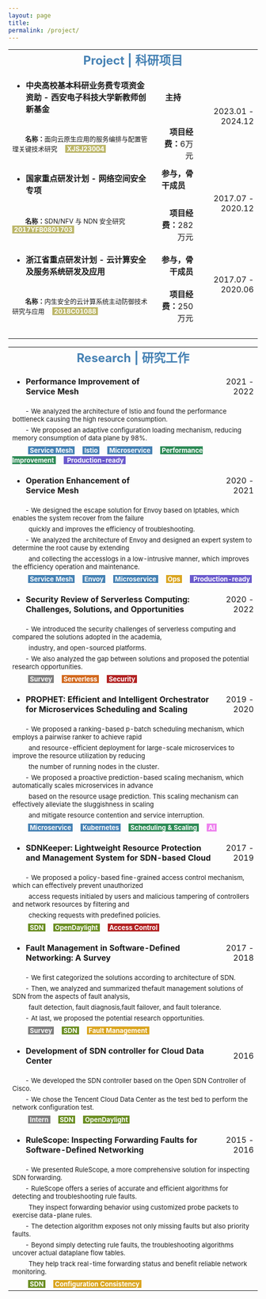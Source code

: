 ```yaml
---
layout: page
title: 
permalink: /project/
---
```


<table>
  <tr>
    <td align="center" colspan="4"><font size=5 color='steelBlue'><strong>Project | 科研项目</strong></font></td>
  </tr>
  
  <tr>
    <td align="left"><ul><li><font size=3><strong>中央高校基本科研业务费专项资金资助&nbsp;-&nbsp;西安电子科技大学新教师创新基金</strong></font></li></ul></td>
    <td align="right"><font size=3><strong>主持&emsp;&nbsp;&nbsp;</strong></font></td>
    <td align="right" rowspan="2"><font size=3>2023.01&nbsp;-&nbsp;2024.12</font></td>
  </tr>
  <tr>
    <td align="left" colspan="1"><font size=2>&emsp;&emsp;<strong>名称：</strong>面向云原生应用的服务编排与配置管理关键技术研究</font>&emsp;<font size=2 style="background: darkkhaki" color='#ffffff'>&nbsp;<strong>XJSJ23004</strong>&nbsp;</font></td>
    <td align="right"><font size=3><strong>项目经费：</strong>6万元</font></td>
  </tr>
  
  <tr>
    <td align="left"><ul><li><font size=3><strong>国家重点研发计划&nbsp;-&nbsp;网络空间安全专项</strong></font></li></ul></td>
    <td align="right"><font size=3><strong>参与，骨干成员&emsp;&nbsp;&nbsp;</strong></font></td>
    <td align="right" rowspan="2"><font size=3>2017.07&nbsp;-&nbsp;2020.12</font></td>
  </tr>
  <tr>
    <td align="left" colspan="1"><font size=2>&emsp;&emsp;<strong>名称：</strong>SDN/NFV 与 NDN 安全研究</font>&emsp;<font size=2 style="background: darkkhaki" color='#ffffff'>&nbsp;<strong>2017YFB0801703</strong>&nbsp;</font></td>
    <td align="right"><font size=3><strong>项目经费：</strong>282万元</font></td>
  </tr>
  
  <tr>
    <td align="left"><ul><li><font size=3><strong>浙江省重点研发计划&nbsp;-&nbsp;云计算安全及服务系统研发及应用&emsp;&nbsp;&nbsp;</strong></font></li></ul></td>
    <td align="right"><font size=3><strong>参与，骨干成员</strong></font></td>
    <td align="right" rowspan="2"><font size=3>2017.07&nbsp;-&nbsp;2020.06</font></td>
  </tr>
  <tr>
    <td align="left" colspan="1"><font size=2>&emsp;&emsp;<strong>名称：</strong>内生安全的云计算系统主动防御技术研究与应用</font>&emsp;<font size=2 style="background: darkkhaki" color='#ffffff'>&nbsp;<strong>2018C01088</strong>&nbsp;</font></td>
    <td align="right"><font size=3><strong>项目经费：</strong>250万元</font></td>
  </tr>
  
  <tr>
    <td align="center" colspan="4">&emsp; </td>
  </tr>
</table>


<table>
  <tr>
    <td align="center" colspan="4"><font size=5 color='steelBlue'><strong>Research | 研究工作</strong></font></td>
  </tr>
  
  <tr>
    <td align="left"><ul><li><font size=3><strong>Performance Improvement of Service Mesh</strong></font></li></ul></td>
    <td align="left">&emsp;&emsp;&emsp;&emsp;&emsp;&emsp;</td>
    <td align="right"><font size=3>2021&nbsp;-&nbsp;2022</font></td>
  </tr>
  <tr>
    <td align="left" colspan="4"><font size=2>&emsp;&emsp;-&nbsp;We analyzed the architecture of Istio and found the performance bottleneck causing the high resource consumption.</font></td>
  </tr>
  <tr>
    <td align="left" colspan="4"><font size=2>&emsp;&emsp;-&nbsp;We proposed an adaptive configuration loading mechanism, reducing memory consumption of data plane by 98%.</font></td>
  </tr>
  <tr>
    <td align="left" colspan="4">&emsp;&emsp;<font size=2 style="background: steelBlue" color='#ffffff'>&nbsp;<strong>Service Mesh</strong>&nbsp;</font>&emsp;<font size=2 style="background: steelBlue" color='#ffffff'>&nbsp;<strong>Istio</strong>&nbsp;</font>&emsp;<font size=2 style="background: steelBlue" color='#ffffff'>&nbsp;<strong>Microservice</strong>&nbsp;</font>&emsp;<font size=2 style="background: SeaGreen" color='#ffffff'>&nbsp;<strong>Performance Improvement</strong>&nbsp;</font>&emsp;<font size=2 style="background: slateBlue" color='#ffffff'>&nbsp;<strong> Production-ready</strong>&nbsp;</font></td>
  </tr>
  
  <tr>
    <td align="left"><ul><li><font size=3><strong>Operation Enhancement of Service Mesh</strong></font></li></ul></td>
    <td align="left">&emsp;&emsp;&emsp;&emsp;&emsp;&emsp;</td>
    <td align="right"><font size=3>2020&nbsp;-&nbsp;2021</font></td>
  </tr>
  <tr>
    <td align="left" colspan="4"><font size=2>&emsp;&emsp;-&nbsp;We designed the escape solution for Envoy based on Iptables, which enables the system recover from the failure</font></td>
  </tr>
  <tr>
    <td align="left" colspan="4"><font size=2>&emsp;&emsp;&nbsp;&nbsp;quickly and improves the efficiency of troubleshooting.</font></td>
  </tr>
  <tr>
    <td align="left" colspan="4"><font size=2>&emsp;&emsp;-&nbsp;We analyzed the architecture of Envoy and designed an expert system to determine the root cause by extending</font></td>
  </tr>
  <tr>
    <td align="left" colspan="4"><font size=2>&emsp;&emsp;&nbsp;&nbsp;and collecting the accesslogs in a low-intrusive manner, which improves the efficiency operation and maintenance.</font></td>
  </tr>
  <tr>
    <td align="left" colspan="4">&emsp;&emsp;<font size=2 style="background: steelBlue" color='#ffffff'>&nbsp;<strong>Service Mesh</strong>&nbsp;</font>&emsp;<font size=2 style="background: steelBlue" color='#ffffff'>&nbsp;<strong>Envoy</strong>&nbsp;</font>&emsp;<font size=2 style="background: steelBlue" color='#ffffff'>&nbsp;<strong>Microservice</strong>&nbsp;</font>&emsp;<font size=2 style="background: goldEnrod" color='#ffffff'>&nbsp;<strong>Ops</strong>&nbsp;</font>&emsp;<font size=2 style="background: slateBlue" color='#ffffff'>&nbsp;<strong> Production-ready</strong>&nbsp;</font></td>
  </tr>
  
  <tr>
    <td align="left" colspan="2"><ul><li><font size=3><strong>Security Review of Serverless Computing: Challenges, Solutions, and Opportunities</strong></font></li></ul></td>
    <td align="right"><font size=3>2020&nbsp;-&nbsp;2022</font></td>
  </tr>
  <tr>
    <td align="left" colspan="4"><font size=2>&emsp;&emsp;-&nbsp;We introduced the security challenges of serverless computing and compared the solutions adopted in the academia,</font></td>
  </tr>
  <tr>
    <td align="left" colspan="4"><font size=2>&emsp;&emsp;&nbsp;&nbsp;industry, and open-sourced platforms.</font></td>
  </tr>
  <tr>
    <td align="left" colspan="4"><font size=2>&emsp;&emsp;-&nbsp;We also analyzed the gap between solutions and proposed the potential research opportunities.</font></td>
  </tr>
  <tr>
    <td align="left" colspan="4">&emsp;&emsp;<font size=2 style="background: gray" color='#ffffff'>&nbsp;<strong>Survey</strong>&nbsp;</font>&emsp;<font size=2 style="background: chocolate" color='#ffffff'>&nbsp;<strong>Serverless</strong>&nbsp;</font>&emsp;<font size=2 style="background: fireBrick" color='#ffffff'>&nbsp;<strong>Security</strong>&nbsp;</font></td>
  </tr>
  
  <tr>
    <td align="left" colspan="2"><ul><li><font size=3><strong>PROPHET: Efficient and Intelligent Orchestrator for Microservices Scheduling and Scaling</strong></font></li></ul></td>
    <td align="right"><font size=3>2019&nbsp;-&nbsp;2020</font></td>
  </tr>
  <tr>
    <td align="left" colspan="4"><font size=2>&emsp;&emsp;-&nbsp;We proposed a ranking-based p-batch scheduling mechanism, which employs a pairwise ranker to achieve
rapid</font></td>
  </tr>
  <tr>
    <td align="left" colspan="4"><font size=2>&emsp;&emsp;&nbsp;&nbsp;and resource-efficient deployment for large-scale microservices to improve the resource utilization by reducing</font></td>
  </tr>
  <tr>
    <td align="left" colspan="4"><font size=2>&emsp;&emsp;&nbsp;&nbsp;the number of running nodes in the cluster.</font></td>
  </tr>
  <tr>
    <td align="left" colspan="4"><font size=2>&emsp;&emsp;-&nbsp;We proposed a proactive prediction-based scaling mechanism, which automatically scales microservices in advance</font></td>
  </tr>
  <tr>
    <td align="left" colspan="4"><font size=2>&emsp;&emsp;&nbsp;&nbsp;based on the resource usage prediction. This scaling mechanism can effectively alleviate the sluggishness in scaling</font></td>
  </tr>
  <tr>
    <td align="left" colspan="4"><font size=2>&emsp;&emsp;&nbsp;&nbsp;and mitigate resource contention and service interruption.</font></td>
  </tr>
  <tr>
    <td align="left" colspan="4">&emsp;&emsp;<font size=2 style="background: steelBlue" color='#ffffff'>&nbsp;<strong>Microservice</strong>&nbsp;</font>&emsp;<font size=2 style="background: steelBlue" color='#ffffff'>&nbsp;<strong>Kubernetes</strong>&nbsp;</font>&emsp;<font size=2 style="background: SeaGreen" color='#ffffff'>&nbsp;<strong>Scheduling & Scaling</strong>&nbsp;</font>&emsp;<font size=2 style="background: Violet" color='#ffffff'>&nbsp;<strong>AI</strong>&nbsp;</font></td>
  </tr>
  
  <tr>
    <td align="left" colspan="2"><ul><li><font size=3><strong>SDNKeeper: Lightweight Resource Protection and Management System for SDN-based Cloud</strong></font></li></ul></td>
    <td align="right"><font size=3>2017&nbsp;-&nbsp;2019</font></td>
  </tr>
  <tr>
    <td align="left" colspan="4"><font size=2>&emsp;&emsp;-&nbsp;We proposed a policy-based fine-grained access control mechanism, which can effectively prevent unauthorized</font></td>
  </tr>
  <tr>
    <td align="left" colspan="4"><font size=2>&emsp;&emsp;&nbsp;&nbsp;access requests initialed by users and malicious tampering of controllers and network resources by filtering and</font></td>
  </tr>
  <tr>
    <td align="left" colspan="4"><font size=2>&emsp;&emsp;&nbsp;&nbsp;checking requests with predefined policies.</font></td>
  </tr>
  <tr>
    <td align="left" colspan="4">&emsp;&emsp;<font size=2 style="background: OliveDrab" color='#ffffff'>&nbsp;<strong>SDN</strong>&nbsp;</font>&emsp;<font size=2 style="background: OliveDrab" color='#ffffff'>&nbsp;<strong>OpenDaylight</strong>&nbsp;</font>&emsp;<font size=2 style="background: fireBrick" color='#ffffff'>&nbsp;<strong>Access Control</strong>&nbsp;</font></td>
  </tr>
  
  <tr>
    <td align="left" colspan="2"><ul><li><font size=3><strong>Fault Management in Software-Defined Networking: A Survey</strong></font></li></ul></td>
    <td align="right"><font size=3>2017&nbsp;-&nbsp;2018</font></td>
  </tr>
  <tr>
    <td align="left" colspan="4"><font size=2>&emsp;&emsp;-&nbsp;We first categorized the solutions according to architecture of SDN.</font></td>
  </tr>
  <tr>
    <td align="left" colspan="4"><font size=2>&emsp;&emsp;-&nbsp;Then, we analyzed and summarized thefault management solutions of SDN from the aspects of fault analysis,</font></td>
  </tr>
  <tr>
    <td align="left" colspan="4"><font size=2>&emsp;&emsp;&nbsp;&nbsp;fault detection, fault diagnosis,fault failover, and fault tolerance.</font></td>
  </tr>
  <tr>
    <td align="left" colspan="4"><font size=2>&emsp;&emsp;-&nbsp;At last, we proposed the potential research opportunities.</font></td>
  </tr>
  <tr>
    <td align="left" colspan="4">&emsp;&emsp;<font size=2 style="background: gray" color='#ffffff'>&nbsp;<strong>Survey</strong>&nbsp;</font>&emsp;<font size=2 style="background: OliveDrab" color='#ffffff'>&nbsp;<strong>SDN</strong>&nbsp;</font>&emsp;<font size=2 style="background: goldEnrod" color='#ffffff'>&nbsp;<strong>Fault Management</strong>&nbsp;</font></td>
  </tr>
  
  <tr>
    <td align="left" colspan="2"><ul><li><font size=3><strong>Development of SDN controller for Cloud Data Center</strong></font></li></ul></td>
    <td align="right"><font size=3>2016</font></td>
  </tr>
  <tr>
    <td align="left" colspan="4"><font size=2>&emsp;&emsp;-&nbsp;We developed the SDN controller based on the Open SDN Controller of Cisco.</font></td>
  </tr>
  <tr>
    <td align="left" colspan="4"><font size=2>&emsp;&emsp;-&nbsp;We chose the Tencent Cloud Data Center as the test bed to perform the network configuration test.</font></td>
  </tr>
  <tr>
    <td align="left" colspan="4">&emsp;&emsp;<font size=2 style="background: gray" color='#ffffff'>&nbsp;<strong>Intern</strong>&nbsp;</font>&emsp;<font size=2 style="background: OliveDrab" color='#ffffff'>&nbsp;<strong>SDN</strong>&nbsp;</font>&emsp;<font size=2 style="background: OliveDrab" color='#ffffff'>&nbsp;<strong>OpenDaylight</strong>&nbsp;</font></td>
  </tr>
  
  <tr>
    <td align="left" colspan="2"><ul><li><font size=3><strong>RuleScope: Inspecting Forwarding Faults for Software-Defined Networking</strong></font></li></ul></td>
    <td align="right"><font size=3>2015&nbsp;-&nbsp;2016</font></td>
  </tr>
  <tr>
    <td align="left" colspan="4"><font size=2>&emsp;&emsp;-&nbsp;We presented RuleScope, a more comprehensive solution for inspecting SDN forwarding.</font></td>
  </tr>
  <tr>
    <td align="left" colspan="4"><font size=2>&emsp;&emsp;-&nbsp;RuleScope offers a series of accurate and efficient algorithms for detecting and troubleshooting rule faults.</font></td>
  </tr>
  <tr>
    <td align="left" colspan="4"><font size=2>&emsp;&emsp;&nbsp;&nbsp;They inspect forwarding behavior using customized probe packets to exercise data-plane rules.</font></td>
  </tr>
  <tr>
    <td align="left" colspan="4"><font size=2>&emsp;&emsp;-&nbsp;The detection algorithm exposes not only missing faults but also priority faults.</font></td>
  </tr>
  <tr>
    <td align="left" colspan="4"><font size=2>&emsp;&emsp;-&nbsp;Beyond simply detecting rule faults, the troubleshooting algorithms uncover actual dataplane flow tables.</font></td>
  </tr>
  <tr>
    <td align="left" colspan="4"><font size=2>&emsp;&emsp;&nbsp;&nbsp;They help track real-time forwarding status and benefit reliable network monitoring.</font></td>
  </tr>
  <tr>
    <td align="left" colspan="4">&emsp;&emsp;<font size=2 style="background: OliveDrab" color='#ffffff'>&nbsp;<strong>SDN</strong>&nbsp;</font>&emsp;<font size=2 style="background: goldEnrod" color='#ffffff'>&nbsp;<strong>Configuration Consistency</strong>&nbsp;</font></td>
  </tr>
</table>
